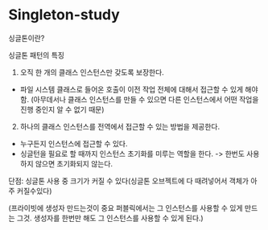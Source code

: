 # Singleton-study

싱글톤이란?


싱글톤 패턴의 특징

1. 오직 한 개의 클래스 인스턴스만 갖도록 보장한다.
- 파일 시스템 클래스로 들어온 호출이 이전 작업 전체에 대해서 접근할 수 있게 해야함.
  (아무데서나 클래스 인스턴스를 만들 수 있으면 다른 인스턴스에서 어떤 작업을 진행 중인지 알 수 없기 때문)

2. 하나의 클래스 인스턴스를 전역에서 접근할 수 있는 방법을 제공한다.
- 누구든지 인스턴스에 접근할 수 있다.
- 싱글턴을 필요로 할 때까지 인스턴스 초기화를 미루는 역할을 한다. -> 한번도 사용하지 않으면 초기화되지 않는다. 
  

단점: 싱글톤 사용 중 크기가 커질 수 있다(싱글톤 오브젝트에 다 때려넣어서 객체가 아주 커질수있다)

(프라이빗에 생성자 만드는것이 중요
퍼블릭에서는 그 인스턴스를 사용할 수 있게 만드는 그것.
생성자를 한번만 해도 그 인스턴스를 사용할 수 있게 된다.)

